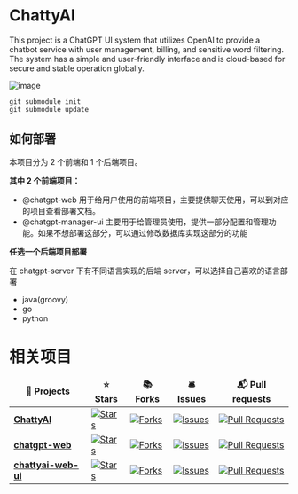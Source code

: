 # ChattyAI
This project is a ChatGPT UI system that utilizes OpenAI to provide a chatbot service with user management, billing, and sensitive word filtering. The system has a simple and user-friendly interface and is cloud-based for secure and stable operation globally.

![image](https://user-images.githubusercontent.com/27502286/233837555-cbff17ed-c2a9-4846-a263-20810e7e65f2.png)


```shell
git submodule init
git submodule update
```

## 如何部署

本项目分为 2 个前端和 1 个后端项目。

**其中 2 个前端项目：**

- @chatgpt-web 用于给用户使用的前端项目，主要提供聊天使用，可以到对应的项目查看部署文档。
- @chatgpt-manager-ui 主要用于给管理员使用，提供一部分配置和管理功能。如果不想部署这部分，可以通过修改数据库实现这部分的功能

**任选一个后端项目部署**

在 chatgpt-server 下有不同语言实现的后端 server，可以选择自己喜欢的语言部署

- java(groovy)
- go
- python

# 相关项目

<table>
  <thead align="center">
    <tr border: none;>
      <td><b>🎁 Projects</b></td>
      <td><b>⭐ Stars</b></td>
      <td><b>📚 Forks</b></td>
      <td><b>🛎 Issues</b></td>
      <td><b>📬 Pull requests</b></td>
    </tr>
  </thead>
  <tbody>
    <tr>
      <td><a href="https://github.com/zhangyunan1994/ChattyAI"><b>ChattyAI</b></a></td>
      <td><a href="https://github.com/zhangyunan1994/ChattyAI/stargazers"><img alt="Stars" src="https://img.shields.io/github/stars/zhangyunan1994/ChattyAI?style=flat-square&labelColor=343b41"/></a></td>
      <td><a href="https://github.com/zhangyunan1994/ChattyAI/network/members"><img alt="Forks" src="https://img.shields.io/github/forks/zhangyunan1994/ChattyAI?style=flat-square&labelColor=343b41"/></a></td>
      <td><a href="https://github.com/zhangyunan1994/ChattyAI/issues"><img alt="Issues" src="https://img.shields.io/github/issues/zhangyunan1994/ChattyAI?style=flat-square&labelColor=343b41"/></a></td>
      <td><a href="https://github.com/zhangyunan1994/ChattyAI/pulls"><img alt="Pull Requests" src="https://img.shields.io/github/issues-pr/zhangyunan1994/ChattyAI?style=flat-square&labelColor=343b41"/></a></td>
    </tr>
    <tr>
      <td><a href="https://github.com/cike-projects/chatgpt-web"><b>chatgpt-web</b></a></td>
      <td><a href="https://github.com/cike-projects/chatgpt-web/stargazers"><img alt="Stars" src="https://img.shields.io/github/stars/cike-projects/chatgpt-web?style=flat-square&labelColor=343b41"/></a></td>
      <td><a href="https://github.com/cike-projects/chatgpt-web/network/members"><img alt="Forks" src="https://img.shields.io/github/forks/cike-projects/chatgpt-web?style=flat-square&labelColor=343b41"/></a></td>
      <td><a href="https://github.com/cike-projects/chatgpt-web/issues"><img alt="Issues" src="https://img.shields.io/github/issues/cike-projects/chatgpt-web?style=flat-square&labelColor=343b41"/></a></td>
      <td><a href="https://github.com/cike-projects/chatgpt-web/pulls"><img alt="Pull Requests" src="https://img.shields.io/github/issues-pr/cike-projects/chatgpt-web?style=flat-square&labelColor=343b41"/></a></td>
    </tr>
    <tr>
      <td><a href="https://github.com/zhangyunan1994/chattyai-web-ui"><b>chattyai-web-ui</b></a></td>
      <td><a href="https://github.com/zhangyunan1994/chattyai-web-ui/stargazers"><img alt="Stars" src="https://img.shields.io/github/stars/zhangyunan1994/chattyai-web-ui?style=flat-square&labelColor=343b41"/></a></td>
      <td><a href="https://github.com/zhangyunan1994/chattyai-web-ui/network/members"><img alt="Forks" src="https://img.shields.io/github/forks/zhangyunan1994/chattyai-web-ui?style=flat-square&labelColor=343b41"/></a></td>
      <td><a href="https://github.com/zhangyunan1994/chattyai-web-ui/issues"><img alt="Issues" src="https://img.shields.io/github/issues/zhangyunan1994/chattyai-web-ui?style=flat-square&labelColor=343b41"/></a></td>
      <td><a href="https://github.com/czhangyunan1994/chattyai-web-ui/pulls"><img alt="Pull Requests" src="https://img.shields.io/github/issues-pr/zhangyunan1994/chattyai-web-ui?style=flat-square&labelColor=343b41"/></a></td>
    </tr>
  </tbody>
</table>
